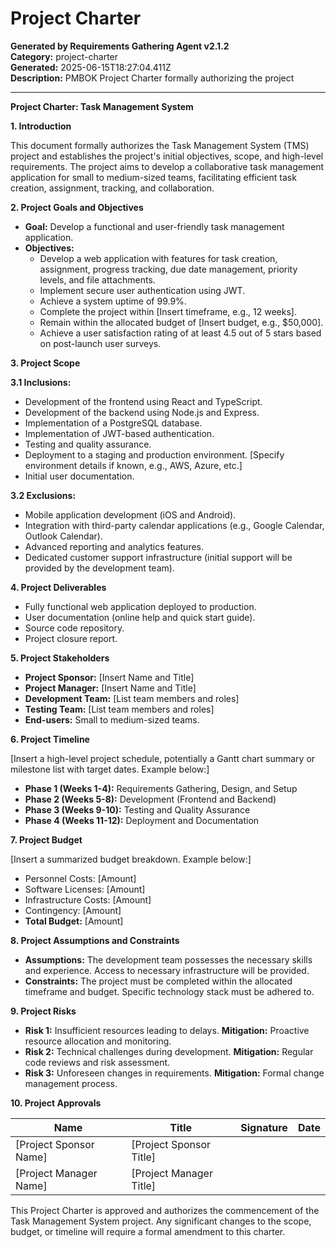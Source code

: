 # Project Charter

**Generated by Requirements Gathering Agent v2.1.2**  
**Category:** project-charter  
**Generated:** 2025-06-15T18:27:04.411Z  
**Description:** PMBOK Project Charter formally authorizing the project

---

**Project Charter: Task Management System**

**1. Introduction**

This document formally authorizes the Task Management System (TMS) project and establishes the project's initial objectives, scope, and high-level requirements.  The project aims to develop a collaborative task management application for small to medium-sized teams, facilitating efficient task creation, assignment, tracking, and collaboration.

**2. Project Goals and Objectives**

* **Goal:** Develop a functional and user-friendly task management application.
* **Objectives:**
    * Develop a web application with features for task creation, assignment, progress tracking, due date management, priority levels, and file attachments.
    * Implement secure user authentication using JWT.
    * Achieve a system uptime of 99.9%.
    * Complete the project within [Insert timeframe, e.g., 12 weeks].
    * Remain within the allocated budget of [Insert budget, e.g., $50,000].
    * Achieve a user satisfaction rating of at least 4.5 out of 5 stars based on post-launch user surveys.


**3. Project Scope**

**3.1 Inclusions:**

* Development of the frontend using React and TypeScript.
* Development of the backend using Node.js and Express.
* Implementation of a PostgreSQL database.
* Implementation of JWT-based authentication.
* Testing and quality assurance.
* Deployment to a staging and production environment.  [Specify environment details if known, e.g., AWS, Azure, etc.]
* Initial user documentation.

**3.2 Exclusions:**

* Mobile application development (iOS and Android).
* Integration with third-party calendar applications (e.g., Google Calendar, Outlook Calendar).
* Advanced reporting and analytics features.
* Dedicated customer support infrastructure (initial support will be provided by the development team).


**4. Project Deliverables**

* Fully functional web application deployed to production.
* User documentation (online help and quick start guide).
* Source code repository.
* Project closure report.


**5. Project Stakeholders**

* **Project Sponsor:** [Insert Name and Title]
* **Project Manager:** [Insert Name and Title]
* **Development Team:** [List team members and roles]
* **Testing Team:** [List team members and roles]
* **End-users:** Small to medium-sized teams.


**6. Project Timeline**

[Insert a high-level project schedule, potentially a Gantt chart summary or milestone list with target dates.  Example below:]

* **Phase 1 (Weeks 1-4):** Requirements Gathering, Design, and Setup
* **Phase 2 (Weeks 5-8):** Development (Frontend and Backend)
* **Phase 3 (Weeks 9-10):** Testing and Quality Assurance
* **Phase 4 (Weeks 11-12):** Deployment and Documentation


**7. Project Budget**

[Insert a summarized budget breakdown.  Example below:]

* Personnel Costs: [Amount]
* Software Licenses: [Amount]
* Infrastructure Costs: [Amount]
* Contingency: [Amount]
* **Total Budget:** [Amount]


**8. Project Assumptions and Constraints**

* **Assumptions:**  The development team possesses the necessary skills and experience.  Access to necessary infrastructure will be provided.
* **Constraints:** The project must be completed within the allocated timeframe and budget.  Specific technology stack must be adhered to.


**9. Project Risks**

* **Risk 1:**  Insufficient resources leading to delays.  **Mitigation:**  Proactive resource allocation and monitoring.
* **Risk 2:**  Technical challenges during development.  **Mitigation:**  Regular code reviews and risk assessment.
* **Risk 3:**  Unforeseen changes in requirements.  **Mitigation:**  Formal change management process.


**10. Project Approvals**

| Name                     | Title                       | Signature                 | Date       |
|--------------------------|----------------------------|---------------------------|------------|
| [Project Sponsor Name]    | [Project Sponsor Title]     |                           |            |
| [Project Manager Name]   | [Project Manager Title]    |                           |            |


This Project Charter is approved and authorizes the commencement of the Task Management System project.  Any significant changes to the scope, budget, or timeline will require a formal amendment to this charter.
